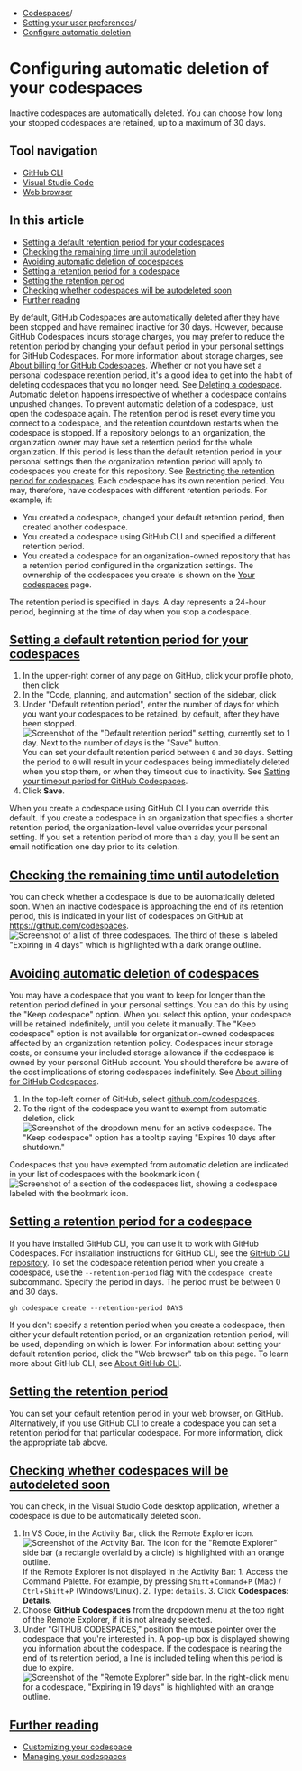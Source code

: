   * [Codespaces](https://docs.github.com/en/codespaces "Codespaces")/
  * [Setting your user preferences](https://docs.github.com/en/codespaces/setting-your-user-preferences "Setting your user preferences")/
  * [Configure automatic deletion](https://docs.github.com/en/codespaces/setting-your-user-preferences/configuring-automatic-deletion-of-your-codespaces "Configure automatic deletion")


# Configuring automatic deletion of your codespaces
Inactive codespaces are automatically deleted. You can choose how long your stopped codespaces are retained, up to a maximum of 30 days.
## Tool navigation
  * [GitHub CLI](https://docs.github.com/en/codespaces/setting-your-user-preferences/configuring-automatic-deletion-of-your-codespaces?tool=cli)
  * [Visual Studio Code](https://docs.github.com/en/codespaces/setting-your-user-preferences/configuring-automatic-deletion-of-your-codespaces?tool=vscode)
  * [Web browser](https://docs.github.com/en/codespaces/setting-your-user-preferences/configuring-automatic-deletion-of-your-codespaces?tool=webui)


## In this article
  * [Setting a default retention period for your codespaces](https://docs.github.com/en/codespaces/setting-your-user-preferences/configuring-automatic-deletion-of-your-codespaces#setting-a-default-retention-period-for-your-codespaces)
  * [Checking the remaining time until autodeletion](https://docs.github.com/en/codespaces/setting-your-user-preferences/configuring-automatic-deletion-of-your-codespaces#checking-the-remaining-time-until-autodeletion)
  * [Avoiding automatic deletion of codespaces](https://docs.github.com/en/codespaces/setting-your-user-preferences/configuring-automatic-deletion-of-your-codespaces#avoiding-automatic-deletion-of-codespaces)
  * [Setting a retention period for a codespace](https://docs.github.com/en/codespaces/setting-your-user-preferences/configuring-automatic-deletion-of-your-codespaces#setting-a-retention-period-for-a-codespace)
  * [Setting the retention period](https://docs.github.com/en/codespaces/setting-your-user-preferences/configuring-automatic-deletion-of-your-codespaces#setting-the-retention-period)
  * [Checking whether codespaces will be autodeleted soon](https://docs.github.com/en/codespaces/setting-your-user-preferences/configuring-automatic-deletion-of-your-codespaces#checking-whether-codespaces-will-be-autodeleted-soon)
  * [Further reading](https://docs.github.com/en/codespaces/setting-your-user-preferences/configuring-automatic-deletion-of-your-codespaces#further-reading)


By default, GitHub Codespaces are automatically deleted after they have been stopped and have remained inactive for 30 days.
However, because GitHub Codespaces incurs storage charges, you may prefer to reduce the retention period by changing your default period in your personal settings for GitHub Codespaces. For more information about storage charges, see [About billing for GitHub Codespaces](https://docs.github.com/en/billing/managing-billing-for-your-products/managing-billing-for-github-codespaces/about-billing-for-github-codespaces#codespaces-pricing).
Whether or not you have set a personal codespace retention period, it's a good idea to get into the habit of deleting codespaces that you no longer need. See [Deleting a codespace](https://docs.github.com/en/codespaces/developing-in-a-codespace/deleting-a-codespace).
Automatic deletion happens irrespective of whether a codespace contains unpushed changes. To prevent automatic deletion of a codespace, just open the codespace again. The retention period is reset every time you connect to a codespace, and the retention countdown restarts when the codespace is stopped.
If a repository belongs to an organization, the organization owner may have set a retention period for the whole organization. If this period is less than the default retention period in your personal settings then the organization retention period will apply to codespaces you create for this repository. See [Restricting the retention period for codespaces](https://docs.github.com/en/codespaces/managing-codespaces-for-your-organization/restricting-the-retention-period-for-codespaces).
Each codespace has its own retention period. You may, therefore, have codespaces with different retention periods. For example, if:
  * You created a codespace, changed your default retention period, then created another codespace.
  * You created a codespace using GitHub CLI and specified a different retention period.
  * You created a codespace for an organization-owned repository that has a retention period configured in the organization settings. The ownership of the codespaces you create is shown on the [Your codespaces](https://github.com/settings/codespaces) page.


The retention period is specified in days. A day represents a 24-hour period, beginning at the time of day when you stop a codespace.
## [Setting a default retention period for your codespaces](https://docs.github.com/en/codespaces/setting-your-user-preferences/configuring-automatic-deletion-of-your-codespaces#setting-a-default-retention-period-for-your-codespaces)
  1. In the upper-right corner of any page on GitHub, click your profile photo, then click 
  2. In the "Code, planning, and automation" section of the sidebar, click 
  3. Under "Default retention period", enter the number of days for which you want your codespaces to be retained, by default, after they have been stopped.
![Screenshot of the "Default retention period" setting, currently set to 1 day. Next to the number of days is the "Save" button.](https://docs.github.com/assets/cb-16014/images/help/codespaces/setting-default-retention.png)
You can set your default retention period between `0` and `30` days.
Setting the period to `0` will result in your codespaces being immediately deleted when you stop them, or when they timeout due to inactivity. See [Setting your timeout period for GitHub Codespaces](https://docs.github.com/en/codespaces/setting-your-user-preferences/setting-your-timeout-period-for-github-codespaces).
  4. Click **Save**.


When you create a codespace using GitHub CLI you can override this default. If you create a codespace in an organization that specifies a shorter retention period, the organization-level value overrides your personal setting.
If you set a retention period of more than a day, you'll be sent an email notification one day prior to its deletion.
## [Checking the remaining time until autodeletion](https://docs.github.com/en/codespaces/setting-your-user-preferences/configuring-automatic-deletion-of-your-codespaces#checking-the-remaining-time-until-autodeletion)
You can check whether a codespace is due to be automatically deleted soon.
When an inactive codespace is approaching the end of its retention period, this is indicated in your list of codespaces on GitHub at <https://github.com/codespaces>.
![Screenshot of a list of three codespaces. The third of these is labeled "Expiring in 4 days" which is highlighted with a dark orange outline.](https://docs.github.com/assets/cb-48557/images/help/codespaces/retention-deletion-message.png)
## [Avoiding automatic deletion of codespaces](https://docs.github.com/en/codespaces/setting-your-user-preferences/configuring-automatic-deletion-of-your-codespaces#avoiding-automatic-deletion-of-codespaces)
You may have a codespace that you want to keep for longer than the retention period defined in your personal settings. You can do this by using the "Keep codespace" option. When you select this option, your codespace will be retained indefinitely, until you delete it manually.
The "Keep codespace" option is not available for organization-owned codespaces affected by an organization retention policy.
Codespaces incur storage costs, or consume your included storage allowance if the codespace is owned by your personal GitHub account. You should therefore be aware of the cost implications of storing codespaces indefinitely. See [About billing for GitHub Codespaces](https://docs.github.com/en/billing/managing-billing-for-your-products/managing-billing-for-github-codespaces/about-billing-for-github-codespaces#about-billing-for-storage-usage).
  1. In the top-left corner of GitHub, select [github.com/codespaces](https://github.com/codespaces).
  2. To the right of the codespace you want to exempt from automatic deletion, click 
![Screenshot of the dropdown menu for an active codespace. The "Keep codespace" option has a tooltip saying "Expires 10 days after shutdown."](https://docs.github.com/assets/cb-103196/images/help/codespaces/keep-codespace.png)


Codespaces that you have exempted from automatic deletion are indicated in your list of codespaces with the bookmark icon (
![Screenshot of a section of the codespaces list, showing a codespace labeled with the bookmark icon.](https://docs.github.com/assets/cb-15854/images/help/codespaces/keep-codespace-bookmarked.png)
## [Setting a retention period for a codespace](https://docs.github.com/en/codespaces/setting-your-user-preferences/configuring-automatic-deletion-of-your-codespaces#setting-a-retention-period-for-a-codespace)
If you have installed GitHub CLI, you can use it to work with GitHub Codespaces. For installation instructions for GitHub CLI, see the [GitHub CLI repository](https://github.com/cli/cli#installation).
To set the codespace retention period when you create a codespace, use the `--retention-period` flag with the `codespace create` subcommand. Specify the period in days. The period must be between 0 and 30 days.
```
gh codespace create --retention-period DAYS

```

If you don't specify a retention period when you create a codespace, then either your default retention period, or an organization retention period, will be used, depending on which is lower. For information about setting your default retention period, click the "Web browser" tab on this page.
To learn more about GitHub CLI, see [About GitHub CLI](https://docs.github.com/en/github-cli/github-cli/about-github-cli).
## [Setting the retention period](https://docs.github.com/en/codespaces/setting-your-user-preferences/configuring-automatic-deletion-of-your-codespaces#setting-the-retention-period)
You can set your default retention period in your web browser, on GitHub. Alternatively, if you use GitHub CLI to create a codespace you can set a retention period for that particular codespace. For more information, click the appropriate tab above.
## [Checking whether codespaces will be autodeleted soon](https://docs.github.com/en/codespaces/setting-your-user-preferences/configuring-automatic-deletion-of-your-codespaces#checking-whether-codespaces-will-be-autodeleted-soon)
You can check, in the Visual Studio Code desktop application, whether a codespace is due to be automatically deleted soon.
  1. In VS Code, in the Activity Bar, click the Remote Explorer icon.
![Screenshot of the Activity Bar. The icon for the "Remote Explorer" side bar \(a rectangle overlaid by a circle\) is highlighted with an orange outline.](https://docs.github.com/assets/cb-48473/images/help/codespaces/click-remote-explorer-icon-vscode.png)
If the Remote Explorer is not displayed in the Activity Bar:
    1. Access the Command Palette. For example, by pressing `Shift`+`Command`+`P` (Mac) / `Ctrl`+`Shift`+`P` (Windows/Linux).
    2. Type: `details`.
    3. Click **Codespaces: Details**.
  2. Choose **GitHub Codespaces** from the dropdown menu at the top right of the Remote Explorer, if it is not already selected.
  3. Under "GITHUB CODESPACES," position the mouse pointer over the codespace that you're interested in. A pop-up box is displayed showing you information about the codespace.
If the codespace is nearing the end of its retention period, a line is included telling when this period is due to expire.
![Screenshot of the "Remote Explorer" side bar. In the right-click menu for a codespace, "Expiring in 19 days" is highlighted with an orange outline.](https://docs.github.com/assets/cb-74200/images/help/codespaces/vscode-deleting-in-5-days.png)


## [Further reading](https://docs.github.com/en/codespaces/setting-your-user-preferences/configuring-automatic-deletion-of-your-codespaces#further-reading)
  * [Customizing your codespace](https://docs.github.com/en/codespaces/customizing-your-codespace)
  * [Managing your codespaces](https://docs.github.com/en/codespaces/managing-your-codespaces)


